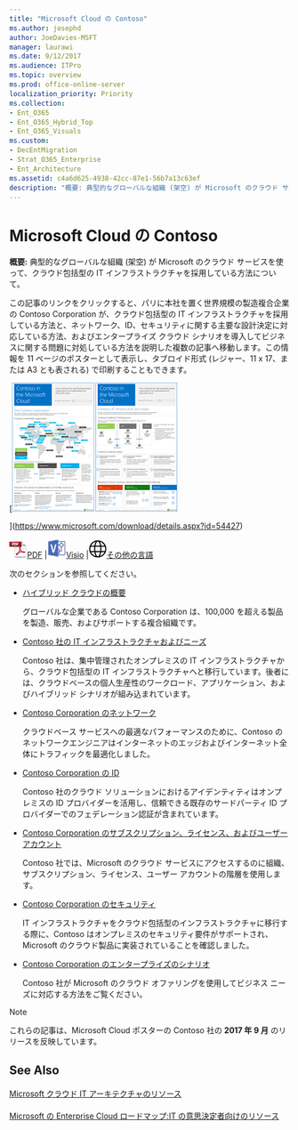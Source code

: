 ```yaml
---
title: "Microsoft Cloud の Contoso"
ms.author: josephd
author: JoeDavies-MSFT
manager: laurawi
ms.date: 9/12/2017
ms.audience: ITPro
ms.topic: overview
ms.prod: office-online-server
localization_priority: Priority
ms.collection:
- Ent_O365
- Ent_O365_Hybrid_Top
- Ent_O365_Visuals
ms.custom:
- DecEntMigration
- Strat_O365_Enterprise
- Ent_Architecture
ms.assetid: c4a6d625-4938-42cc-87e1-56b7a13c63ef
description: "概要: 典型的なグローバルな組織 (架空) が Microsoft のクラウド サービスを使って、クラウド包括型の IT インフラストラクチャを採用している方法について。"
---
```


# Microsoft Cloud の Contoso

 **概要:** 典型的なグローバルな組織 (架空) が Microsoft のクラウド サービスを使って、クラウド包括型の IT インフラストラクチャを採用している方法について。
  
この記事のリンクをクリックすると、パリに本社を置く世界規模の製造複合企業の Contoso Corporation が、クラウド包括型の IT インフラストラクチャを採用している方法と、ネットワーク、ID、セキュリティに関する主要な設計決定に対応している方法、およびエンタープライズ クラウド シナリオを導入してビジネスに関する問題に対処している方法を説明した複数の記事へ移動します。この情報を 11 ページのポスターとして表示し、タブロイド形式 (レジャー、11 x 17、または A3 とも表される) で印刷することもできます。
  
[![Microsoft Cloud ポスターの Contoso のサムネイル画像。](images/63077617-b8f2-45b6-b772-bad6cd98721d.png)
  
](https://www.microsoft.com/download/details.aspx?id=54427)
  
![PDF ファイル](images/ITPro_Other_PDFicon.png)[PDF](https://go.microsoft.com/fwlink/p/?linkid=842085) |![Visio ファイル](images/ITPro_Other_VisioIcon.jpg)[Visio](https://go.microsoft.com/fwlink/p/?linkid=842086) |![他の言語のバージョンのページを参照してください](images/e16c992d-b0f8-48ae-bf44-db7a9fcaab9e.png)[その他の言語](https://www.microsoft.com/download/details.aspx?id=54427)
  
次のセクションを参照してください。
  
- [ハイブリッド クラウドの概要](hybrid-cloud-overview.md)
    
    グローバルな企業である Contoso Corporation は、100,000 を超える製品を製造、販売、およびサポートする複合組織です。
    
- [Contoso 社の IT インフラストラクチャおよびニーズ](contoso’s-it-infrastructure-and-needs.md)
    
    Contoso 社は、集中管理されたオンプレミスの IT インフラストラクチャから、クラウド包括型の IT インフラストラクチャへと移行しています。後者には、クラウドベースの個人生産性のワークロード、アプリケーション、およびハイブリッド シナリオが組み込まれています。
    
- [Contoso Corporation のネットワーク](networking-for-the-contoso-corporation.md)
    
    クラウドベース サービスへの最適なパフォーマンスのために、Contoso のネットワークエンジニアはインターネットのエッジおよびインターネット全体にトラフィックを最適化しました。
    
- [Contoso Corporation の ID](identity-for-the-contoso-corporation.md)
    
    Contoso 社のクラウド ソリューションにおけるアイデンティティはオンプレミスの ID プロバイダーを活用し、信頼できる既存のサードパーティ ID プロバイダーでのフェデレーション認証が含まれています。
    
- [Contoso Corporation のサブスクリプション、ライセンス、およびユーザー アカウント](subscriptions-licenses-and-user-accounts-for-the-contoso-corporation.md)
    
    Contoso 社では、Microsoft のクラウド サービスにアクセスするのに組織、サブスクリプション、ライセンス、ユーザー アカウントの階層を使用します。
    
- [Contoso Corporation のセキュリティ](security-for-the-contoso-corporation.md)
    
    IT インフラストラクチャをクラウド包括型のインフラストラクチャに移行する際に、Contoso はオンプレミスのセキュリティ要件がサポートされ、Microsoft のクラウド製品に実装されていることを確認しました。
    
- [Contoso Corporation のエンタープライズのシナリオ](enterprise-scenarios-for-the-contoso-corporation.md)
    
    Contoso 社が Microsoft のクラウド オファリングを使用してビジネス ニーズに対応する方法をご覧ください。
    
> [!NOTE]
> これらの記事は、Microsoft Cloud ポスターの Contoso 社の **2017 年 9 月** のリリースを反映しています。
  
## See Also

#### 

[Microsoft クラウド IT アーキテクチャのリソース](microsoft-cloud-it-architecture-resources.md)
#### 

[Microsoft の Enterprise Cloud ロードマップ:IT の意思決定者向けのリソース](https://sway.com/FJ2xsyWtkJc2taRD)

